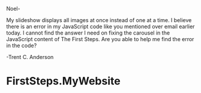 Noel-

My slideshow displays all images at once instead of one at a time. I believe there is an error in my JavaScript code like you mentioned over email earlier today. I cannot find the answer I need on fixing the carousel in the JavaScript content of The First Steps. Are you able to help me find the error in the code?

-Trent C. Anderson

# FirstSteps.MyWebsite
